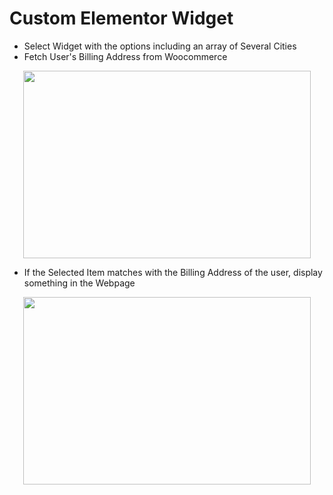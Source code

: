 # Custom Elementor Widget
- Select Widget with the options including an array of Several Cities
- Fetch User's Billing Address from Woocommerce

<p align="center">
  <img width="460" height="300" src="https://i.ibb.co/4dsymgc/address.jpg">
</p>


- If the Selected Item matches with the Billing Address of the user, display something in the Webpage

<p align="center">
  <img width="460" height="300" src="https://i.ibb.co/vX6DXmK/elementor.jpg">
</p>